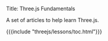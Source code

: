 Title: Three.js Fundamentals

A set of articles to help learn Three.js.

{{{include "threejs/lessons/toc.html"}}}

<!--

{{{table_of_contents}}}

-->


